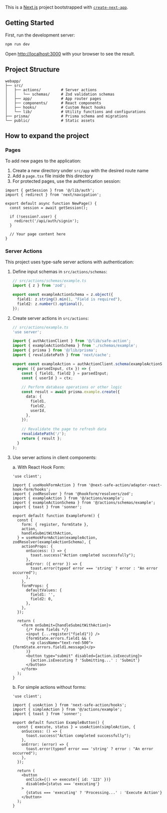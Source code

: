 This is a [Next.js](https://nextjs.org) project bootstrapped with [`create-next-app`](https://nextjs.org/docs/app/api-reference/cli/create-next-app).

## Getting Started

First, run the development server:

```bash
npm run dev
```

Open [http://localhost:3000](http://localhost:3000) with your browser to see the result.

## Project Structure

```
webapp/
├── src/
│   ├── actions/         # Server actions
│   │   └── schemas/     # Zod validation schemas
│   ├── app/             # App router pages
│   ├── components/      # React components
│   ├── hooks/           # Custom React hooks
│   └── lib/             # Utility functions and configurations
├── prisma/              # Prisma schema and migrations
└── public/              # Static assets
```


## How to expand the project

### Pages

To add new pages to the application:

1. Create a new directory under `src/app` with the desired route name
2. Add a `page.tsx` file inside this directory
3. For protected pages, use the authentication session:

```tsx
import { getSession } from '@/lib/auth';
import { redirect } from 'next/navigation';

export default async function NewPage() {
  const session = await getSession();
  
  if (!session?.user) {
    redirect('/api/auth/signin');
  }
  
  // Your page content here
}
```

### Server Actions

This project uses type-safe server actions with authentication:

1. Define input schemas in `src/actions/schemas`:
   ```typescript
   // src/actions/schemas/example.ts
   import { z } from 'zod';
   
   export const exampleActionSchema = z.object({
     field1: z.string().min(1, "Field is required"),
     field2: z.number().optional(),
   });
   ```

2. Create server actions in `src/actions`:
   ```typescript
   // src/actions/example.ts
   'use server';
   
   import { authActionClient } from '@/lib/safe-action';
   import { exampleActionSchema } from './schemas/example';
   import { prisma } from '@/lib/prisma';
   import { revalidatePath } from 'next/cache';
   
   export const exampleAction = authActionClient.schema(exampleActionSchema).action(
     async ({ parsedInput, ctx }) => {
       const { field1, field2 } = parsedInput;
       const { userId } = ctx;
       
       // Perform database operations or other logic
       const result = await prisma.example.create({
         data: {
           field1,
           field2,
           userId,
         },
       });
       
       // Revalidate the page to refresh data
       revalidatePath('/');
       return { result };
     }
   );
   ```

3. Use server actions in client components:

   a. With React Hook Form:
   ```tsx
   'use client';
   
   import { useHookFormAction } from '@next-safe-action/adapter-react-hook-form/hooks';
   import { zodResolver } from '@hookform/resolvers/zod';
   import { exampleAction } from '@/actions/example';
   import { exampleActionSchema } from '@/actions/schemas/example';
   import { toast } from 'sonner';
   
   export default function ExampleForm() {
     const {
       form: { register, formState },
       action,
       handleSubmitWithAction,
     } = useHookFormAction(exampleAction, zodResolver(exampleActionSchema), {
       actionProps: {
         onSuccess: () => {
           toast.success("Action completed successfully");
         },
         onError: ({ error }) => {
           toast.error(typeof error === 'string' ? error : "An error occurred");
         },
       },
       formProps: {
         defaultValues: {
           field1: '',
           field2: 0,
         },
       },
     });
     
     return (
       <form onSubmit={handleSubmitWithAction}>
         {/* Form fields */}
         <input {...register("field1")} />
         {formState.errors.field1 && (
           <p className="text-red-500">{formState.errors.field1.message}</p>
         )}
         <button type="submit" disabled={action.isExecuting}>
           {action.isExecuting ? 'Submitting...' : 'Submit'}
         </button>
       </form>
     );
   }
   ```

   b. For simple actions without forms:
   ```tsx
   'use client';
   
   import { useAction } from 'next-safe-action/hooks';
   import { simpleAction } from '@/actions/example';
   import { toast } from 'sonner';
   
   export default function ExampleButton() {
     const { execute, status } = useAction(simpleAction, {
       onSuccess: () => {
         toast.success("Action completed successfully");
       },
       onError: (error) => {
         toast.error(typeof error === 'string' ? error : "An error occurred");
       },
     });
     
     return (
       <button 
         onClick={() => execute({ id: '123' })}
         disabled={status === 'executing'}
       >
         {status === 'executing' ? 'Processing...' : 'Execute Action'}
       </button>
     );
   }
   ```
